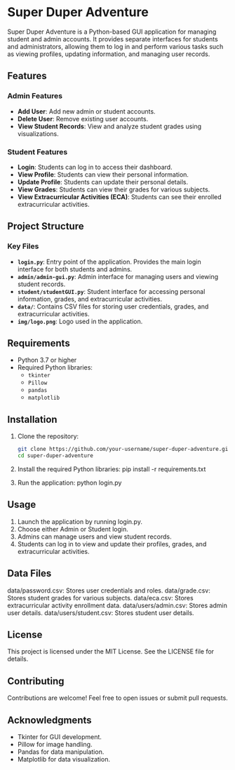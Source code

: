 # Super Duper Adventure

Super Duper Adventure is a Python-based GUI application for managing student and admin accounts. It provides separate interfaces for students and administrators, allowing them to log in and perform various tasks such as viewing profiles, updating information, and managing user records.

## Features

### Admin Features
- **Add User**: Add new admin or student accounts.
- **Delete User**: Remove existing user accounts.
- **View Student Records**: View and analyze student grades using visualizations.

### Student Features
- **Login**: Students can log in to access their dashboard.
- **View Profile**: Students can view their personal information.
- **Update Profile**: Students can update their personal details.
- **View Grades**: Students can view their grades for various subjects.
- **View Extracurricular Activities (ECA)**: Students can see their enrolled extracurricular activities.

## Project Structure

### Key Files
- **`login.py`**: Entry point of the application. Provides the main login interface for both students and admins.
- **`admin/admin-gui.py`**: Admin interface for managing users and viewing student records.
- **`student/studentGUI.py`**: Student interface for accessing personal information, grades, and extracurricular activities.
- **`data/`**: Contains CSV files for storing user credentials, grades, and extracurricular activities.
- **`img/logo.png`**: Logo used in the application.

## Requirements

- Python 3.7 or higher
- Required Python libraries:
  - `tkinter`
  - `Pillow`
  - `pandas`
  - `matplotlib`

## Installation

1. Clone the repository:
   ```bash
   git clone https://github.com/your-username/super-duper-adventure.git
   cd super-duper-adventure

2. Install the required Python libraries:
    pip install -r requirements.txt

3. Run the application:
    python login.py

## Usage

1. Launch the application by running login.py.
2. Choose either Admin or Student login.
3. Admins can manage users and view student records.
4. Students can log in to view and update their profiles, grades, and extracurricular activities.

## Data Files

data/password.csv: Stores user credentials and roles.
data/grade.csv: Stores student grades for various subjects.
data/eca.csv: Stores extracurricular activity enrollment data.
data/users/admin.csv: Stores admin user details.
data/users/student.csv: Stores student user details.

## License
This project is licensed under the MIT License. See the LICENSE file for details.

## Contributing
Contributions are welcome! Feel free to open issues or submit pull requests.

## Acknowledgments
<ul>
<li>Tkinter for GUI development.</li>
<li>Pillow for image handling.</li>
<li>Pandas for data manipulation.</li>
<li>Matplotlib for data visualization.</li>
</u>




